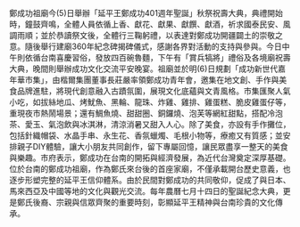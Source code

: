 鄭成功祖廟今(5)日舉辦「延平王鄭成功401週年聖誕」秋祭祝壽大典，典禮開始時，鐘鼓齊鳴，全體人員依循上香、獻花、獻果、獻饌、獻酒，祈求國泰民安、風調雨順；並於恭讀祭文後，全體行三鞠躬禮，以表達對鄭成功開疆闢土的崇敬之意。隨後舉行建廟360年紀念碑揭碑儀式，感謝各界對活動的支持與參與。今日中午則依循台南喜慶習俗，發放四百碗魯麵，下午有「賞兵犒將」禮俗及各境廟祝壽大典，晚間則舉辦成功文化交流平安晚宴。祖廟並於明(6)日規劃「成功新世代嘉年華市集」，由楷爾集團董事長莊嚴率領鄭成功青年會，邀集在地文創、手作與美食品牌進駐，將現代創意融入古蹟氛圍，展現文化底蘊與文青風格。市集匯聚人氣小吃，如拔絲地瓜、烤魷魚、黑輪、龍珠、炸雞、雞排、雞蛋糕、脆皮雞蛋仔等，重現夜市熱鬧場景；還有鯛魚燒、甜甜圈、銅鑼燒、泡芙等網紅甜點，搭配冷泡茶、愛玉、氣泡飲與冰淇淋，清涼消暑又甜入人心。除了美食，亦設有手作攤位，包括針織帽袋、水晶手串、永生花、香氛蠟燭、毛根小物等，療癒又有質感；並安排親子DIY體驗，讓大小朋友共同創作，留下專屬回憶，讓民眾盡享一整天的美食與樂趣。市府表示，鄭成功在台南的開拓與經濟發展，為近代台灣奠定深厚基礎。位於台南的鄭成功祖廟，作為鄭氏來台後的首座家廟，不僅承載開台歷史意義，也逐步形塑完整的延平王信仰體系。由於民間對鄭成功的共同敬仰，促成了與日本、馬來西亞及中國等地的文化與觀光交流。每年農曆七月十四日的聖誕紀念大典，更是鄭氏後裔、宗親與信眾齊聚的重要時刻，彰顯延平王精神與台南珍貴的文化傳承。